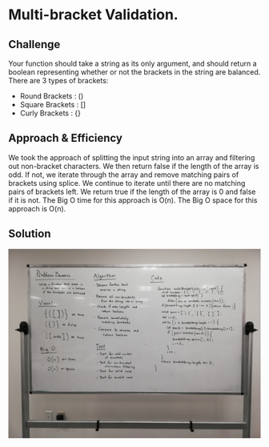 # Multi-bracket Validation.

## Challenge
Your function should take a string as its only argument, and should return a boolean representing whether or not the brackets in the string are balanced. There are 3 types of brackets:

- Round Brackets : ()
- Square Brackets : []
- Curly Brackets : {}

## Approach & Efficiency
We took the approach of splitting the input string into an array and filtering out non-bracket characters. We then return false if the length of the array is odd. If not, we iterate through the array and remove matching pairs of brackets using splice. We continue to iterate until there are no matching pairs of brackets left. We return true if the length of the array is 0 and false if it is not. The Big O time for this approach is O(n). The Big O space for this approach is O(n).

## Solution
![multi-bracket-validation.jpg](../assets/multi-bracket-validation.jpg)
